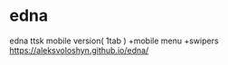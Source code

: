 # edna
edna ttsk
mobile version( 1tab )
+mobile menu
+swipers
https://aleksvoloshyn.github.io/edna/
